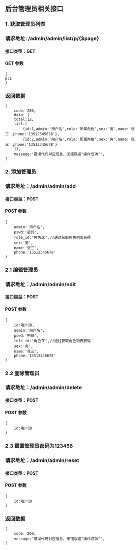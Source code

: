 ## 后台管理员相关接口

### 1. 获取管理员列表
### 请求地址: /admin/admin/list/p/{$page}

#### 接口类型：GET

#### GET 参数

```
{
p:1
}
```

### 返回数据

```
{
    code: 200,
    data: {
    total:12,
    list:[
        {id:1,admin:'用户名',role:'所属角色',sex:'男',name:'张三',phone:'13512345678'},
        {id:2,admin:'用户名',role:'所属角色',sex:'男',name:'张三',phone:'13512345678'}
    ]},
    message:'错误代码对应信息，无错误返"操作成功"',
}
```
### 2. 添加管理员
### 请求地址：/admin/admin/add

#### 接口类型：POST
#### POST 参数

```$xslt
{
    admin:'用户名',
    pswd:'密码',
    role_id:'角色ID',//通过获取角色列表获得
    sex:'男',
    name:'张三',
    phone:'13512345678'
}
```
### 2.1 编辑管理员
   ### 请求地址：/admin/admin/edit
   
   #### 接口类型：POST
   #### POST 参数
   
```$xslt
{
    id:用户ID,
    admin:'用户名',
    pswd:'密码',
    role_id:'角色ID',//通过获取角色列表获得
    sex:'男',
    name:'张三',
    phone:'13512345678'
}
```
### 2.2 删除管理员
   ### 请求地址：/admin/admin/delete
   
   #### 接口类型：POST
   #### POST 参数
   
   ```$xslt
   {
       id:用户ID
   }
   ```
### 2.3 重置管理员密码为123456
   ### 请求地址：/admin/admin/reset
   
   #### 接口类型：POST
   #### POST 参数
   
   ```$xslt
   {
       id:用户ID
   }
   ```


### 返回数据

```
{
    code: 200,
    message:'错误代码对应信息，无错误返"操作成功"',
}
```

